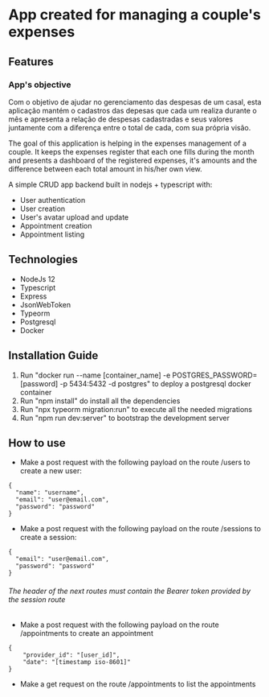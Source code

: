 
# App created for managing a couple's expenses

## Features

### App's objective
Com o objetivo de ajudar no gerenciamento das despesas de um casal, esta aplicação mantém o cadastros das depesas que cada um realiza durante o mês e apresenta a relação de despesas cadastradas e seus valores juntamente com a diferença entre o total de cada, com sua própria visão.

The goal of this application is helping in the expenses management of a couple. It keeps the expenses register that each one fills during the month and presents a dashboard of the registered expenses, it's amounts and the difference between each total amount in his/her own view.


A simple CRUD app backend built in nodejs + typescript with:

* User authentication
* User creation
* User's avatar upload and update
* Appointment creation
* Appointment listing

## Technologies

* NodeJs 12
* Typescript
* Express
* JsonWebToken
* Typeorm
* Postgresql
* Docker

## Installation Guide

1. Run "docker run --name [container_name] -e POSTGRES_PASSWORD=[password] -p 5434:5432 -d postgres" to deploy a postgresql docker container
2. Run "npm install" do install all the dependencies
3. Run "npx typeorm migration:run" to execute all the needed migrations
4. Run "npm run dev:server" to bootstrap the development server

## How to use

* Make a post request with the following payload on the route /users to create a new user:
```
{
  "name": "username",
  "email": "user@email.com",
  "password": "password"
}
```

* Make a post request with the following payload on the route /sessions to create a session:
```
{
  "email": "user@email.com",
  "password": "password"
}
```

###### The header of the next routes must contain the Bearer token provided by the session route
* Make a post request with the following payload on the route /appointments to create an appointment

```
{
	"provider_id": "[user_id]",
	"date": "[timestamp iso-8601]"
}
```

* Make a get request on the route /appointments to list the appointments

<!--stackedit_data:
eyJoaXN0b3J5IjpbLTc5ODAwMzA0NiwtMTA0NDAxODIzMl19
-->